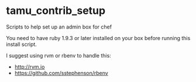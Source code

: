 tamu_contrib_setup
==================

Scripts to help set up an admin box for chef

You need to have ruby 1.9.3 or later installed on your box
before running this install script.

I suggest using rvm or rbenv to handle this:

- http://rvm.io
- https://github.com/sstephenson/rbenv
